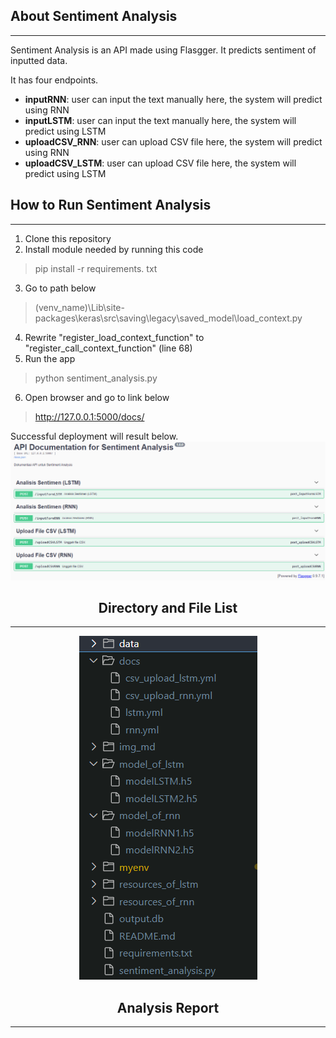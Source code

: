 ## About Sentiment Analysis
---
Sentiment Analysis is an API made using Flasgger. It predicts sentiment of inputted data.

It has four endpoints.
- **inputRNN**: user can input the text manually here, the system will predict using RNN
- **inputLSTM**: user can input the text manually here, the system will predict using LSTM
- **uploadCSV_RNN**: user can upload CSV file here, the system will predict using RNN
- **uploadCSV_LSTM**: user can upload CSV file here, the system will predict using LSTM

## <b>How to Run Sentiment Analysis</b>
---
1. Clone this repository
2. Install module needed by running this code
> pip install -r requirements. txt
3. Go to path below
> (venv_name)\Lib\site-packages\keras\src\saving\legacy\saved_model\load_context.py
4. Rewrite "register_load_context_function" to "register_call_context_function" (line 68)
5. Run the app
> python sentiment_analysis.py
6. Open browser and go to link below
> http://127.0.0.1:5000/docs/

Successful deployment will result below.
<img src="img_md/app.png" alt="alt text" width="whatever" height="whatever"> 

## <center><b>Directory and File List</b></center>
---
<center><img src="img_md/ls.png" alt="alt text" width="whatever" height="whatever"></center>

## <center><b>Analysis Report</b></center>
---